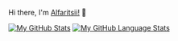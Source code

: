 Hi there, I'm [Alfaritsii!](https://github.com/alfaritsii) 👋



[![My GitHub Stats](https://github-readme-stats.vercel.app/api/?username=alfaritsii&count_private=true&theme=tokyonight&showicons=true)]()
[![My GitHub Language Stats](https://github-readme-stats.vercel.app/api/top-langs/?username=alfaritsii&langs_count=5&theme=tokyonight)]()
<!--
**alfaritsii/alfaritsii** is a ✨ _special_ ✨ repository because its `README.md` (this file) appears on your GitHub profile.

Here are some ideas to get you started:

- 🔭 I’m currently working on ...
- 🌱 I’m currently learning ...
- 👯 I’m looking to collaborate on ...
- 🤔 I’m looking for help with ...
- 💬 Ask me about ...
- 📫 How to reach me: ...
- 😄 Pronouns: ...
- ⚡ Fun fact: ...
-->
